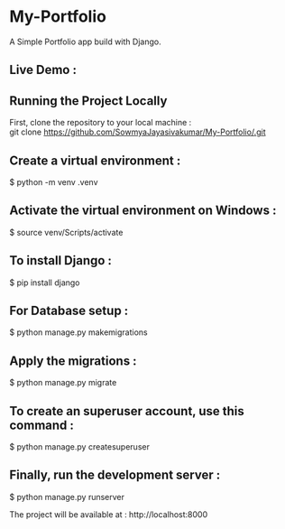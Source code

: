 # My-Portfolio
A Simple Portfolio app build with Django.

## Live Demo :  
## Running the Project Locally  
First, clone the repository to your local machine :  
git clone https://github.com/SowmyaJayasivakumar/My-Portfolio/.git 
## Create a virtual environment :  
$ python -m venv .venv  
## Activate the virtual environment on Windows :   
$ source venv/Scripts/activate  
## To install Django :  
$ pip install django  
## For Database setup :  
$ python manage.py makemigrations  
## Apply the migrations :  
$ python manage.py migrate  
## To create an superuser account, use this command :  
$ python manage.py createsuperuser  
## Finally, run the development server :  
$ python manage.py runserver 

  
The project will be available at : http://localhost:8000  
